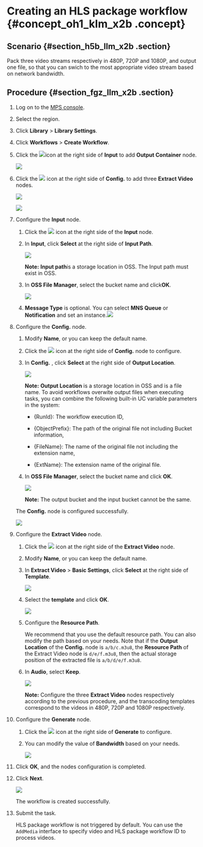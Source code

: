 # Creating an HLS package workflow {#concept_oh1_klm_x2b .concept}

## Scenario {#section_h5b_llm_x2b .section}

Pack three video streams respectively in 480P, 720P and 1080P, and output one file, so that you can swich to the most appropriate video stream based on network bandwidth.

## Procedure {#section_fgz_llm_x2b .section}

1.  Log on to the [MPS console](https://mts.console.aliyun.com/?spm=5176.2020520001.0.0.6RsosT#/mts/oss).
2.  Select the region.
3.  Click **Library** \> **Library Settings**.
4.  Click **Workflows** \> **Create Workflow**.
5.  Click the ![](images/10193_en-US.png)icon at the right side of **Input** to add **Output Container** node.

    ![](images/10197_en-US.png)

6.  Click the ![](images/10194_en-US.png) icon at the right side of **Config.** to add three **Extract Video** nodes.

    ![](images/10198_en-US.png)

    ![](images/10199_en-US.png)

7.  Configure the **Input** node.
    1.  Click the ![](images/10194_en-US.png) icon at the right side of the **Input** node.
    2.  In **Input**, click **Select** at the right side of **Input Path**.

        ![](images/10200_en-US.png)

        **Note:** **Input path**is a storage location in OSS. The Input path must exist in OSS.

    3.  In **OSS File Manager**, select the bucket name and click**OK**.

        ![](images/10202_en-US.png)

    4.  **Message Type** is optional. You can select **MNS Queue** or **Notification** and set an instance.![](images/10203_en-US.png)
8.  Configure the **Config.** node.

    1.  Modify **Name**, or you can keep the default name.
    2.  Click the ![](images/10194_en-US.png) icon at the right side of **Config.** node to configure.
    3.  In **Config.** , click **Select** at the right side of **Output Location**.

        ![](images/10205_en-US.png)

        **Note:** **Output Location** is a storage location in OSS and is a file name. To avoid workflows overwite output files when executing tasks, you can combine the following built-in UC variable parameters in the system:

        -   \{RunId\}: The workflow execution ID,

        -   \{ObjectPrefix\}: The path of the original file not including Bucket information,

        -   \{FileName\}: The name of the original file not including the extension name,

        -   \{ExtName\}: The extension name of the original file.

    4.  In **OSS File Manager**, select the bucket name and click **OK**.

        ![](images/10207_en-US.png)

        **Note:** The output bucket and the input bucket cannot be the same.

    The **Config.** node is configured successfully.

    ![](images/10208_en-US.png)

9.  Configure the **Extract Video** node.
    1.  Click the ![](images/10194_en-US.png) icon at the right side of the **Extract Video** node.
    2.  Modify **Name**, or you can keep the default name.
    3.  In **Extract Video** \> **Basic Settings**, click **Select** at the right side of **Template**.

        ![](images/10209_en-US.png)

    4.  Select the **template** and click **OK**.

        ![](images/10210_en-US.png)

    5.  Configure the **Resource Path**.

        We recommend that you use the default resource path. You can also modify the path based on your needs. Note that if the **Output Location** of the **Config.** node is `a/b/c.m3u8`, the **Resource Path** of the Extract Video node is `d/e/f.m3u8`, then the actual storage position of the extracted file is `a/b/d/e/f.m3u8`.

    6.  In **Audio**, select **Keep**.

        ![](images/10216_en-US.png)

        **Note:** Configure the three **Extract Video** nodes respectively according to the previous procedure, and the transcoding templates correspond to the videos in 480P, 720P and 1080P respectively.

10. Configure the **Generate** node.
    1.  Click the ![](images/10194_en-US.png) icon at the right side of **Generate** to configure.
    2.  You can modify the value of **Bandwidth** based on your needs.

        ![](images/10217_en-US.png)

11. Click **OK**, and the nodes configuration is completed.
12. Click **Next**.

    ![](images/10218_en-US.png)

    The workflow is created successfully.

13. Submit the task.

    HLS package workflow is not triggered by default. You can use the `AddMedia` interface to specify video and HLS package workflow ID to process videos.


